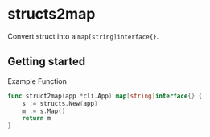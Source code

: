 # structs2map

Convert struct into a `map[string]interface{}`. 

## Getting started 

Example Function

```go
func struct2map(app *cli.App) map[string]interface{} {
	s := structs.New(app)
	m := s.Map()
	return m
}
```